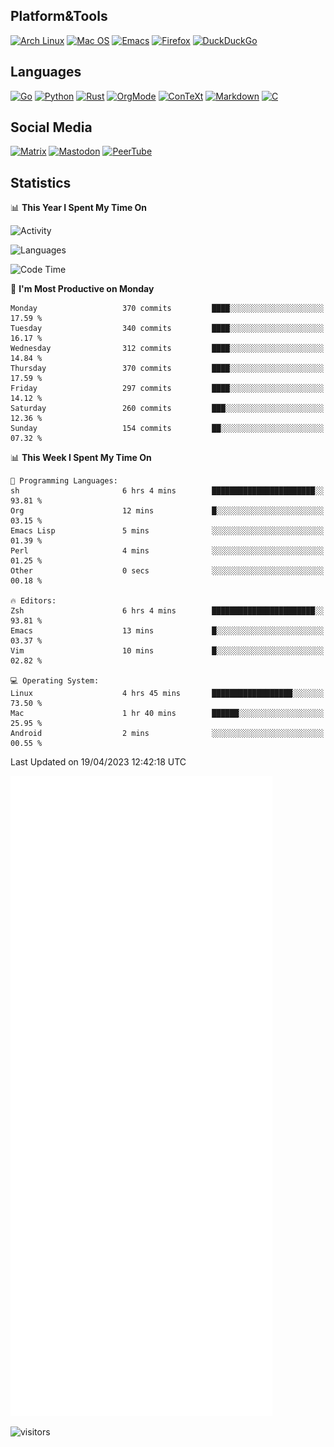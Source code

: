 ## Platform&Tools

[![Arch Linux](https://img.shields.io/badge/ArchLinux-1793D1?logo=arch-linux&logoColor=fff&style=flat-square)](https://archlinux.org/)
[![Mac OS](https://img.shields.io/badge/MacOS-000000?style=flat-square&logo=macos&logoColor=F0F0F0)](https://www.apple.com/macos/)
[![Emacs](https://img.shields.io/badge/Emacs-%237F5AB6.svg?&style=flat-square&logo=gnu-emacs&logoColor=white)](https://www.gnu.org/software/emacs/)
[![Firefox](https://img.shields.io/badge/Firefox-FF7139?style=flat-square&logo=Firefox-Browser&logoColor=white)](https://firefox.com/)
[![DuckDuckGo](https://img.shields.io/badge/DuckDuckGo-DE5833?style=flat-square&logo=DuckDuckGo&logoColor=white)](https://duckduckgo.com/)

## Languages

[![Go](https://img.shields.io/badge/Golang-%2300ADD8.svg?style=flat-square&logo=go&logoColor=white)](https://golang.org/)
[![Python](https://img.shields.io/badge/Python-3670A0?style=flat-square&logo=python&logoColor=ffdd54)](https://www.python.org/)
[![Rust](https://img.shields.io/badge/Rust-%23000000.svg?style=flat-square&logo=rust&logoColor=white)](https://www.rust-lang.org/)
[![OrgMode](https://img.shields.io/badge/OrgMode-%23000000.svg?style=flat-square&logo=org&logoColor=white)](https://orgmode.org/)
[![ConTeXt](https://img.shields.io/badge/ConTeXt-%23008080.svg?style=flat-square&logo=latex&logoColor=white)](https://contextgarden.net/)
[![Markdown](https://img.shields.io/badge/MarkDown-%23000000.svg?style=flat-square&logo=markdown&logoColor=white)](https://daringfireball.net/projects/markdown/)
[![C](https://img.shields.io/badge/C-%2300599C.svg?style=flat-square&logo=c&logoColor=white)](https://www.iso.org/standard/74528.html)

## Social Media
<!--[![Telegram](https://img.shields.io/badge/SteamedFish-2CA5E0?style=social&logo=telegram&logoColor=white)](https://t.me/SteamedFish)-->

[![Matrix](https://img.shields.io/badge/SteamedFish-2CA5E0?style=social&logo=matrix&logoColor=black)](https://matrix.to/#/@i:steamedfish.org)
[![Mastodon](https://img.shields.io/mastodon/follow/109596467238113271?domain=https%3A%2F%2Fmastodon.steamedfish.org%2F&style=social)](https://steamedfish.org/@SteamedFish)
[![PeerTube](https://img.shields.io/badge/PeerTube-23000000.svg?logo=peertube&style=social)](https://peertube.steamedfish.org/)

## Statistics


📊 **This Year I Spent My Time On** 

![Activity](https://wakatime.com/share/@SteamedFish/7529f30a-f1b7-40a4-8d09-e6d855cb7a13.png)

![Languages](https://wakatime.com/share/@SteamedFish/1c5e5366-0e9e-40d8-ac85-d630f61b69c6.svg)

<!--START_SECTION:waka-->
![Code Time](http://img.shields.io/badge/Code%20Time-2%2C409%20hrs%2027%20mins-blue)

📅 **I'm Most Productive on Monday** 

```text
Monday                   370 commits         ████░░░░░░░░░░░░░░░░░░░░░   17.59 % 
Tuesday                  340 commits         ████░░░░░░░░░░░░░░░░░░░░░   16.17 % 
Wednesday                312 commits         ████░░░░░░░░░░░░░░░░░░░░░   14.84 % 
Thursday                 370 commits         ████░░░░░░░░░░░░░░░░░░░░░   17.59 % 
Friday                   297 commits         ████░░░░░░░░░░░░░░░░░░░░░   14.12 % 
Saturday                 260 commits         ███░░░░░░░░░░░░░░░░░░░░░░   12.36 % 
Sunday                   154 commits         ██░░░░░░░░░░░░░░░░░░░░░░░   07.32 % 
```


📊 **This Week I Spent My Time On** 

```text
💬 Programming Languages: 
sh                       6 hrs 4 mins        ███████████████████████░░   93.81 % 
Org                      12 mins             █░░░░░░░░░░░░░░░░░░░░░░░░   03.15 % 
Emacs Lisp               5 mins              ░░░░░░░░░░░░░░░░░░░░░░░░░   01.39 % 
Perl                     4 mins              ░░░░░░░░░░░░░░░░░░░░░░░░░   01.25 % 
Other                    0 secs              ░░░░░░░░░░░░░░░░░░░░░░░░░   00.18 % 

🔥 Editors: 
Zsh                      6 hrs 4 mins        ███████████████████████░░   93.81 % 
Emacs                    13 mins             █░░░░░░░░░░░░░░░░░░░░░░░░   03.37 % 
Vim                      10 mins             █░░░░░░░░░░░░░░░░░░░░░░░░   02.82 % 

💻 Operating System: 
Linux                    4 hrs 45 mins       ██████████████████░░░░░░░   73.50 % 
Mac                      1 hr 40 mins        ██████░░░░░░░░░░░░░░░░░░░   25.95 % 
Android                  2 mins              ░░░░░░░░░░░░░░░░░░░░░░░░░   00.55 % 
```


 Last Updated on 19/04/2023 12:42:18 UTC
<!--END_SECTION:waka-->


![Metrics](https://github.com/SteamedFish/SteamedFish/blob/master/github-metrics.svg)


![visitors](https://visitor-badge.laobi.icu/badge?page_id=SteamedFish.SteamedFish)
